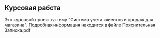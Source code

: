 ﻿## Курсовая работа

Это курсовой проект на тему "Система учета клиентов и продаж для магазина". Подробная информация находится в файле Пояснительная Записка.pdf
